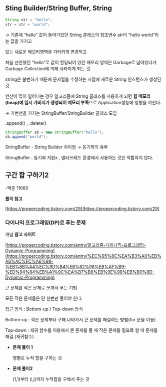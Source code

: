 ## Sting Builder/String Buffer, String

```java
String str = "hello";
str = str + "world";
```

→ 기존에 “hello” 값이 들어가있던 String 클래스의 참조변수 str이 “hello world”라는 값을 가지고

있는 새로운 메모리영역을 가리키게 변경되고 

처음 선언했던 “hello”로 값이 할당되어 있던 메모리 영역은 Garbage로 남아있다가 Garbage Collection에 의해 사라지게 되는 것.

string은 불변하기 때문에 문자열을 수정하는 시점에 새로운 String 인스턴스가 생성된 것.

연산이 많이 일어나는 경우 알고리즘에 String 클래스를 사용하게 되면 **힙 메모리(heap)에 임시 가비지가 생성되어 메모리 부족**으로 Application성능에 영향을 끼친다.

⇒ 가변선을 가지는 StringBuffer/StringBuilder 클래스 도입

.append() , .delete() 

```java
StringBuffer sb = new StringBuffer("hello");
sb.append("world");
```

StringBuffer - String Builder 차이점 → 동기화의 유무

StringBuffer : 동기화 지원x , 멀티쓰레드 환경에서 사용하는 것은 적합하지 않다.

## 구간 합 구하기2

-백준 11660

**풀이 참고**

[https://propercoding.tistory.com/29](https://propercoding.tistory.com/29)

### 다이나익 프로그래밍(DP)로 푸는 문제

개념 **참고 사이트**

[https://propercoding.tistory.com/entry/알고리즘-다이나믹-프로그래밍-Dynamic-Programming](https://propercoding.tistory.com/entry/%EC%95%8C%EA%B3%A0%EB%A6%AC%EC%A6%98-%EB%8B%A4%EC%9D%B4%EB%82%98%EB%AF%B9-%ED%94%84%EB%A1%9C%EA%B7%B8%EB%9E%98%EB%B0%8D-Dynamic-Programming)

큰 문제를 작은 문제로 쪼개서 푸는 기법.

모든 작은 문제들은 단 한번만 풀어야 한다.

접근 방식 : Bottom-up / Top-down 방식

Bottom-up : 작은 문제부터 구해 나아가서 큰 문제를 해결하는 방법(for 문을 이용)

Top-down : 재귀 함수를 이용해서 큰 문제를 풀 때 작은 문제를 필요로 할 때 문제를 해결.(재귀함수)

- **문제 풀이 1**
    
    행별로 누적 합을 구하는 것
    
- **문제 풀이2**
    
    (1,1)부터 (i,j)까지 누적합을 구해서 푸는 것
